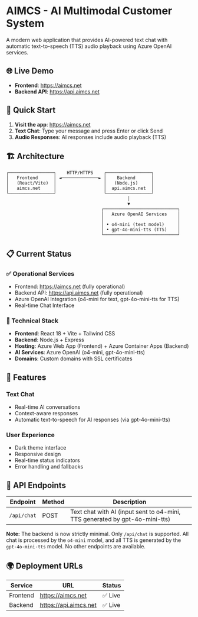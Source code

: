 # AIMCS - AI Multimodal Customer System

A modern web application that provides AI-powered text chat with automatic text-to-speech (TTS) audio playback using Azure OpenAI services.

## 🌐 Live Demo

- **Frontend**: https://aimcs.net
- **Backend API**: https://api.aimcs.net

## 🚀 Quick Start

1. **Visit the app**: https://aimcs.net
2. **Text Chat**: Type your message and press Enter or click Send
3. **Audio Responses**: AI responses include audio playback (TTS)

## 🏗️ Architecture

```
┌─────────────────┐    HTTP/HTTPS    ┌─────────────────┐
│   Frontend      │ ◄──────────────► │    Backend      │
│   (React/Vite)  │                  │   (Node.js)     │
│   aimcs.net     │                  │  api.aimcs.net  │
└─────────────────┘                  └─────────────────┘
                                              │
                                              ▼
                                    ┌────────────────────────────┐
                                    │   Azure OpenAI Services    │
                                    │                            │
                                    │ • o4-mini (text model)     │
                                    │ • gpt-4o-mini-tts (TTS)    │
                                    └────────────────────────────┘
```

## 📋 Current Status

### ✅ Operational Services
- Frontend: https://aimcs.net (fully operational)
- Backend API: https://api.aimcs.net (fully operational)
- Azure OpenAI Integration (o4-mini for text, gpt-4o-mini-tts for TTS)
- Real-time Chat Interface

### 🔧 Technical Stack
- **Frontend**: React 18 + Vite + Tailwind CSS
- **Backend**: Node.js + Express
- **Hosting**: Azure Web App (Frontend) + Azure Container Apps (Backend)
- **AI Services**: Azure OpenAI (o4-mini, gpt-4o-mini-tts)
- **Domains**: Custom domains with SSL certificates

## 🎯 Features

### Text Chat
- Real-time AI conversations
- Context-aware responses
- Automatic text-to-speech for AI responses (via gpt-4o-mini-tts)

### User Experience
- Dark theme interface
- Responsive design
- Real-time status indicators
- Error handling and fallbacks

## 🔗 API Endpoints

| Endpoint    | Method | Description                                                                 |
|-------------|--------|-----------------------------------------------------------------------------|
| `/api/chat` | POST   | Text chat with AI (input sent to o4-mini, TTS generated by gpt-4o-mini-tts) |

**Note:** The backend is now strictly minimal. Only `/api/chat` is supported. All chat is processed by the `o4-mini` model, and all TTS is generated by the `gpt-4o-mini-tts` model. No other endpoints are available.

## 🌍 Deployment URLs

| Service  | URL                   | Status   |
|----------|-----------------------|----------|
| Frontend | https://aimcs.net     | ✅ Live   |
| Backend  | https://api.aimcs.net | ✅ Live   |
